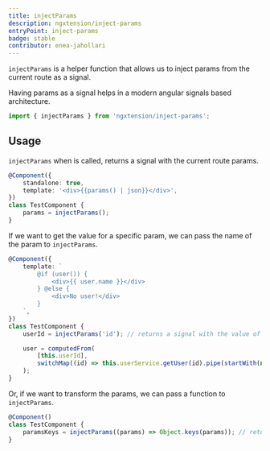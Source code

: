 ```yaml
---
title: injectParams
description: ngxtension/inject-params
entryPoint: inject-params
badge: stable
contributor: enea-jahollari
---
```


`injectParams` is a helper function that allows us to inject params from the current route as a signal.

Having params as a signal helps in a modern angular signals based architecture.

```ts
import { injectParams } from 'ngxtension/inject-params';
```

## Usage

`injectParams` when is called, returns a signal with the current route params.

```ts
@Component({
	standalone: true,
	template: '<div>{{params() | json}}</div>',
})
class TestComponent {
	params = injectParams();
}
```

If we want to get the value for a specific param, we can pass the name of the param to `injectParams`.

```ts
@Component({
	template: `
		@if (user()) {
			<div>{{ user.name }}</div>
		} @else {
			<div>No user!</div>
		}
	`,
})
class TestComponent {
	userId = injectParams('id'); // returns a signal with the value of the id param

	user = computedFrom(
		[this.userId],
		switchMap((id) => this.userService.getUser(id).pipe(startWith(null))),
	);
}
```

Or, if we want to transform the params, we can pass a function to `injectParams`.

```ts
@Component()
class TestComponent {
	paramsKeys = injectParams((params) => Object.keys(params)); // returns a signal with the keys of the params
}
```
